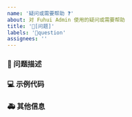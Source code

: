 ```yaml
---
name: '疑问或需要帮助 ❓'
about: 对 Fuhui Admin 使用的疑问或需要帮助
title: '🧐[问题]'
labels: '🧐question'
assignees: ''
---
```


### 🧐 问题描述

<!--
详细地描述问题，让大家都能理解
-->

### 💻 示例代码

<!--
如果你有解决方案，在这里清晰地阐述
-->

### 🚑 其他信息

<!--
如截图等其他信息可以贴在这里
-->
